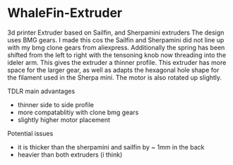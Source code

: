 # WhaleFin-Extruder
3d printer Extruder based on Sailfin, and Sherpamini extruders
The design uses BMG gears. I made this cos the Sailfin and Sherpamini did not line up with my bmg clone gears from aliexpress. Additionally the spring has been shifted from the left to right with the tensoning knob now threading into the ideler arm. This gives the extruder a thinner profile. This extruder has more space for the larger gear, as well as adapts the hexagonal hole shape for the filament used in the Sherpa mini. The motor is also rotated up slightly.

TDLR 
main advantages
- thinner side to side profile
- more compatablitiy with clone bmg gears
- slightly higher motor placement

Potential issues
- it is thicker than the sherpamini and sailfin by ~ 1mm in the back 
- heavier than both extruders (i think)
